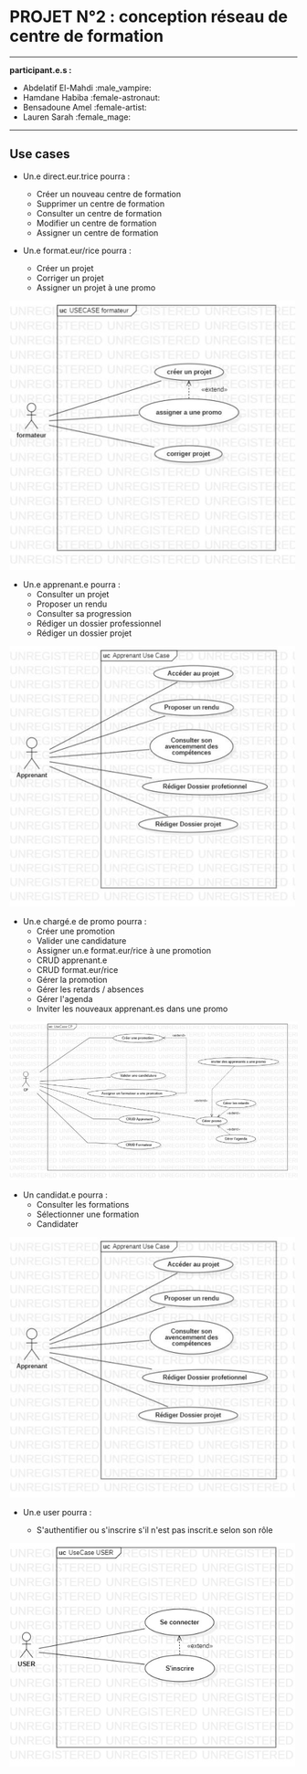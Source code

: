 # **PROJET N°2 : conception réseau de centre de formation**


---

**participant.e.s :**
*  Abdelatif El-Mahdi :male_vampire: 
*  Hamdane Habiba :female-astronaut: 
*  Bensadoune Amel :female-artist: 
*  Lauren Sarah :female_mage: 

---

## Use cases 

- Un.e direct.eur.trice pourra : 
    - Créer un nouveau centre de formation
    - Supprimer un centre de formation
    - Consulter un centre de formation
    - Modifier un centre de formation
    - Assigner un centre de formation
    
 
  


- Un.e format.eur/rice pourra : 
    - Créer un projet
    - Corriger un projet
    - Assigner un projet à une promo
    
<img src="Diagrams Use Cases/3.jpg" width="500" title="hover text">

- Un.e apprenant.e pourra : 
    - Consulter un projet
    - Proposer un rendu
    - Consulter sa progression 
    - Rédiger un dossier professionnel
    - Rédiger un dossier projet 

<img src="Diagrams Use Cases/4.jpg" width="500" title="hover text">


- Un.e chargé.e de promo pourra : 
    - Créer une promotion
    - Valider une candidature
    - Assigner un.e format.eur/rice à une promotion
    - CRUD apprenant.e
    - CRUD format.eur/rice
    - Gérer la promotion
    - Gérer les retards / absences
    - Gérer l'agenda
    - Inviter les nouveaux apprenant.es dans une promo
    
<img src="Diagrams Use Cases/5.jpg" title="hover text">

- Un candidat.e pourra : 
    - Consulter les formations
    - Sélectionner une formation 
    - Candidater
    
<img src="Diagrams Use Cases/4.jpg" width="500" title="hover text">

- Un.e user pourra : 

    - S'authentifier ou s'inscrire s'il n'est pas inscrit.e selon son rôle
        
<img src="Diagrams Use Cases/2.jpg" width="500" title="hover text">
